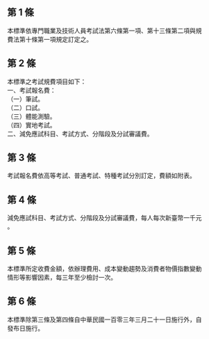 第 1 條
-------
本標準依專門職業及技術人員考試法第六條第一項、第十三條第二項與規  
費法第十條第一項規定訂定之。

第 2 條
-------
本標準之考試規費項目如下：  
一、考試報名費：  
（一）筆試。  
（二）口試。  
（三）體能測驗。  
（四）實地考試。  
二、減免應試科目、考試方式、分階段及分試審議費。

第 3 條
-------
考試報名費依高等考試、普通考試、特種考試分別訂定，費額如附表。

第 4 條
-------
減免應試科目、考試方式、分階段及分試審議費，每人每次新臺幣一千元  
。

第 5 條
-------
本標準所定收費金額，依辦理費用、成本變動趨勢及消費者物價指數變動  
情形等影響因素，每三年至少檢討一次。

第 6 條
-------
本標準除第三條及第四條自中華民國一百零三年三月二十一日施行外，自  
發布日施行。


